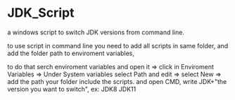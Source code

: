 # JDK_Script
a windows script to switch JDK versions from command line.

to use script in command line you need to add all scripts in same folder, and add the folder path to enviroment variables,

to do that serch enviroment variables and open it => click in Enviroment Variables => Under System variables select Path and edit => select New => add the path your folder include the scripts.
and open CMD, write JDK+"the version you want to switch",
ex:
JDK8
JDK11
